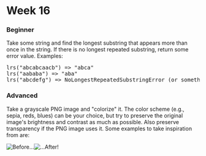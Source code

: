 # Week 16

### Beginner
Take some string and find the longest substring that appears more than once in the string. If there is no longest repeated substring, return some error value. Examples:

<pre>
lrs("abcabcaacb") => "abca"
lrs("aababa") => "aba"
lrs("abcdefg") => NoLongestRepeatedSubstringError (or something to that effect)
</pre>

### Advanced
Take a grayscale PNG image and "colorize" it. The color scheme (e.g., sepia, reds, blues) can be your choice, but try to preserve the original image's brightness and contrast as much as possible. Also preserve transparency if the PNG image uses it. Some examples to take inspiration from are:

![Before...](http://i.stack.imgur.com/4BI8K.png "Grayscale")![...After!](http://i.stack.imgur.com/3ey5E.png "Colorized")
